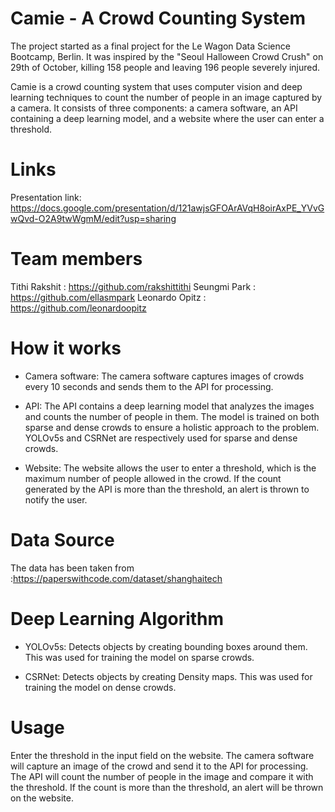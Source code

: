 # Camie - A Crowd Counting System

The project started as a final project for the Le Wagon Data Science Bootcamp, Berlin. It was inspired by the "Seoul Halloween Crowd Crush" on 29th of October, killing 158 people and leaving 196 people severely injured.

Camie is a crowd counting system that uses computer vision and deep learning techniques to count the number of people in an image captured by a camera. It consists of three components: a camera software, an API containing a deep learning model, and a website where the user can enter a threshold.

# Links
Presentation link: https://docs.google.com/presentation/d/121awjsGFOArAVqH8oirAxPE_YVvGwQvd-O2A9twWgmM/edit?usp=sharing

# Team members
Tithi Rakshit : https://github.com/rakshittithi
Seungmi Park : https://github.com/ellasmpark
Leonardo Opitz : https://github.com/leonardoopitz

# How it works
* Camera software: The camera software captures images of crowds every 10 seconds and sends them to the API for processing.

* API: The API contains a deep learning model that analyzes the images and counts the number of people in them. The model is trained on both sparse and dense crowds to ensure a holistic approach to the problem. YOLOv5s and CSRNet are respectively used for sparse and dense crowds.

* Website: The website allows the user to enter a threshold, which is the maximum number of people allowed in the crowd. If the count generated by the API is more than the threshold, an alert is thrown to notify the user.
        
# Data Source
The data has been taken from :https://paperswithcode.com/dataset/shanghaitech

# Deep Learning Algorithm

* YOLOv5s: Detects objects by creating bounding boxes around them. This was used for training the model on sparse crowds.

* CSRNet: Detects objects by creating Density maps. This was used for training the model on dense crowds.



# Usage
Enter the threshold in the input field on the website.
The camera software will capture an image of the crowd and send it to the API for processing.
The API will count the number of people in the image and compare it with the threshold.
If the count is more than the threshold, an alert will be thrown on the website.


    
    

